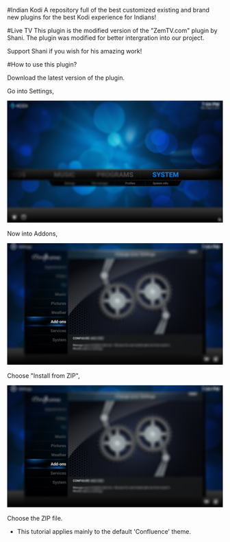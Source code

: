 #Indian Kodi
A repository full of the best customized existing and brand new plugins for the best Kodi experience for Indians!

#Live TV
This plugin is the modified version of the "ZemTV.com" plugin by Shani.
The plugin was modified for better intergration into our project.

Support Shani if you wish for his amazing work!

#How to use this plugin?

Download the latest version of the plugin.

Go into Settings,

![](https://raw.githubusercontent.com/indiankodi/DEMO-IMAGES/master/01.png)

Now into Addons,

![](https://raw.githubusercontent.com/indiankodi/DEMO-IMAGES/master/02.png)

Choose "Install from ZIP",

![](https://raw.githubusercontent.com/indiankodi/DEMO-IMAGES/master/02.png)

Choose the ZIP file.

- This tutorial applies mainly to the default 'Confluence' theme.
